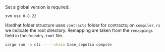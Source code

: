 Set a global version is required.

`svm use 0.8.22`

Hardhat folder structure uses `contracts` folder for contracts; on `compiler.rs` we indicate the root directory.
Remapping are taken from the `remappings` field in the `foundry.toml` file.

```sh
cargo run -p cli -- --chain base_sepolia compile
```

